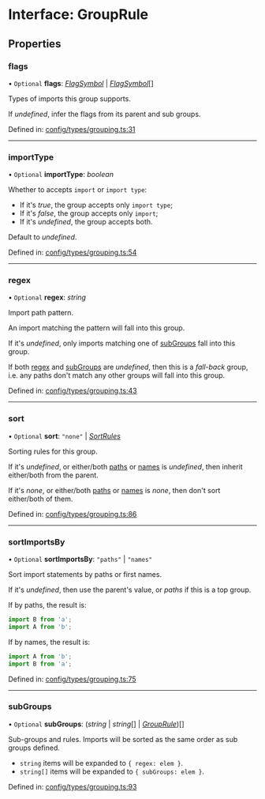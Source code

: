 # Interface: GroupRule

## Properties

### flags

• `Optional` **flags**: [*FlagSymbol*](../README.md#flagsymbol) \| [*FlagSymbol*](../README.md#flagsymbol)[]

Types of imports this group supports.

If _undefined_, infer the flags from its parent and sub groups.

Defined in: [config/types/grouping.ts:31](https://github.com/daidodo/format-imports/blob/632d67d/src/lib/config/types/grouping.ts#L31)

___

### importType

• `Optional` **importType**: *boolean*

Whether to accepts `import` or `import type`:

- If it's _true_, the group accepts only `import type`;
- If it's _false_, the group accepts only `import`;
- If it's _undefined_, the group accepts both.

Default to _undefined_.

Defined in: [config/types/grouping.ts:54](https://github.com/daidodo/format-imports/blob/632d67d/src/lib/config/types/grouping.ts#L54)

___

### regex

• `Optional` **regex**: *string*

Import path pattern.

An import matching the pattern will fall into this group.

If it's _undefined_, only imports matching one of [subGroups](#subGroups) fall into this group.

If both [regex](#regex) and [subGroups](#subGroups) are _undefined_, then this is a _fall-back_ group,
i.e. any paths don't match any other groups will fall into this group.

Defined in: [config/types/grouping.ts:43](https://github.com/daidodo/format-imports/blob/632d67d/src/lib/config/types/grouping.ts#L43)

___

### sort

• `Optional` **sort**: ``"none"`` \| [*SortRules*](sortrules.md)

Sorting rules for this group.

If it's _undefined_, or either/both [paths](sortrules.md#paths) or [names](sortrules.md#names) is
_undefined_, then inherit either/both from the parent.

If it's _none_, or either/both [paths](sortrules.md#paths) or [names](sortrules.md#names) is
_none_, then don't sort either/both of them.

Defined in: [config/types/grouping.ts:86](https://github.com/daidodo/format-imports/blob/632d67d/src/lib/config/types/grouping.ts#L86)

___

### sortImportsBy

• `Optional` **sortImportsBy**: ``"paths"`` \| ``"names"``

Sort import statements by paths or first names.

If it's _undefined_, then use the parent's value, or _paths_ if this is a top group.

If by paths, the result is:

```ts
import B from 'a';
import A from 'b';
```

If by names, the result is:

```ts
import A from 'b';
import B from 'a';
```

Defined in: [config/types/grouping.ts:75](https://github.com/daidodo/format-imports/blob/632d67d/src/lib/config/types/grouping.ts#L75)

___

### subGroups

• `Optional` **subGroups**: (*string* \| *string*[] \| [*GroupRule*](grouprule.md))[]

Sub-groups and rules. Imports will be sorted as the same order as sub groups defined.
- `string` items will be expanded to `{ regex: elem }`.
- `string[]` items will be expanded to `{ subGroups: elem }`.

Defined in: [config/types/grouping.ts:93](https://github.com/daidodo/format-imports/blob/632d67d/src/lib/config/types/grouping.ts#L93)
